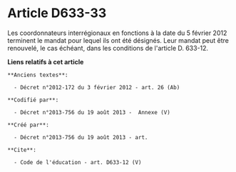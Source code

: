 # Article D633-33

Les coordonnateurs interrégionaux en fonctions à la date du 5 février 2012 terminent le mandat pour lequel ils ont été
désignés. Leur mandat peut être renouvelé, le cas échéant, dans les conditions de l'article D. 633-12.

**Liens relatifs à cet article**

	**Anciens textes**:

	  - Décret n°2012-172 du 3 février 2012 - art. 26 (Ab)

	**Codifié par**:

	  - Décret n°2013-756 du 19 août 2013 -  Annexe (V)

	**Créé par**:

	  - Décret n°2013-756 du 19 août 2013 - art.

	**Cite**:

	  - Code de l'éducation - art. D633-12 (V)
